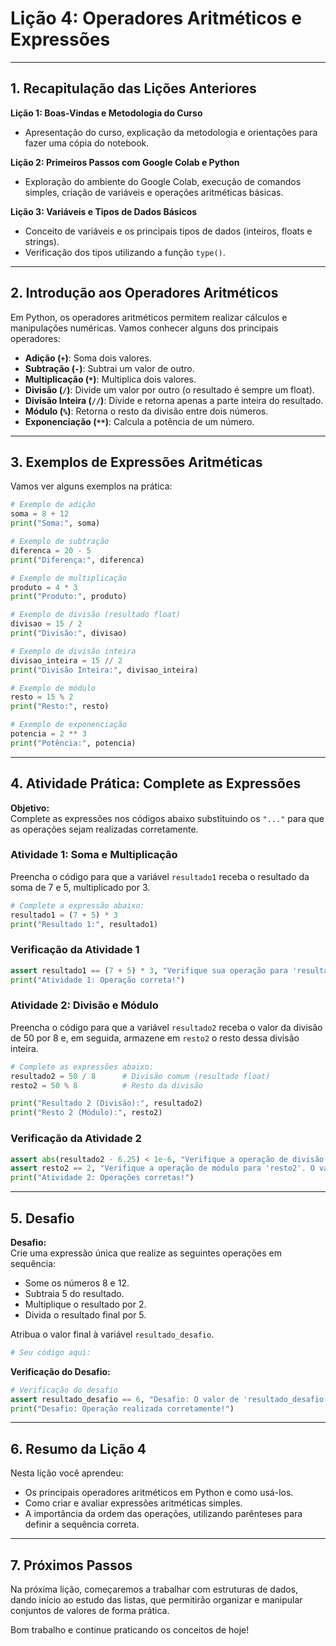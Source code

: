 # Lição 4: Operadores Aritméticos e Expressões

---

## 1. Recapitulação das Lições Anteriores

**Lição 1: Boas-Vindas e Metodologia do Curso**  
- Apresentação do curso, explicação da metodologia e orientações para fazer uma cópia do notebook.

**Lição 2: Primeiros Passos com Google Colab e Python**  
- Exploração do ambiente do Google Colab, execução de comandos simples, criação de variáveis e operações aritméticas básicas.

**Lição 3: Variáveis e Tipos de Dados Básicos**  
- Conceito de variáveis e os principais tipos de dados (inteiros, floats e strings).  
- Verificação dos tipos utilizando a função `type()`.

---

## 2. Introdução aos Operadores Aritméticos

Em Python, os operadores aritméticos permitem realizar cálculos e manipulações numéricas. Vamos conhecer alguns dos principais operadores:

- **Adição (`+`)**: Soma dois valores.
- **Subtração (`-`)**: Subtrai um valor de outro.
- **Multiplicação (`*`)**: Multiplica dois valores.
- **Divisão (`/`)**: Divide um valor por outro (o resultado é sempre um float).
- **Divisão Inteira (`//`)**: Divide e retorna apenas a parte inteira do resultado.
- **Módulo (`%`)**: Retorna o resto da divisão entre dois números.
- **Exponenciação (`**`)**: Calcula a potência de um número.

---

## 3. Exemplos de Expressões Aritméticas

Vamos ver alguns exemplos na prática:

```python
# Exemplo de adição
soma = 8 + 12
print("Soma:", soma)

# Exemplo de subtração
diferenca = 20 - 5
print("Diferença:", diferenca)

# Exemplo de multiplicação
produto = 4 * 3
print("Produto:", produto)

# Exemplo de divisão (resultado float)
divisao = 15 / 2
print("Divisão:", divisao)

# Exemplo de divisão inteira
divisao_inteira = 15 // 2
print("Divisão Inteira:", divisao_inteira)

# Exemplo de módulo
resto = 15 % 2
print("Resto:", resto)

# Exemplo de exponenciação
potencia = 2 ** 3
print("Potência:", potencia)
```

---

## 4. Atividade Prática: Complete as Expressões

**Objetivo:**  
Complete as expressões nos códigos abaixo substituindo os `"..."` para que as operações sejam realizadas corretamente.

### Atividade 1: Soma e Multiplicação

Preencha o código para que a variável `resultado1` receba o resultado da soma de 7 e 5, multiplicado por 3.

```python
# Complete a expressão abaixo:
resultado1 = (7 + 5) * 3
print("Resultado 1:", resultado1)
```

### Verificação da Atividade 1

```python
assert resultado1 == (7 + 5) * 3, "Verifique sua operação para 'resultado1'. O valor esperado é 36."
print("Atividade 1: Operação correta!")
```

### Atividade 2: Divisão e Módulo

Preencha o código para que a variável `resultado2` receba o valor da divisão de 50 por 8 e, em seguida, armazene em `resto2` o resto dessa divisão inteira.

```python
# Complete as expressões abaixo:
resultado2 = 50 / 8      # Divisão comum (resultado float)
resto2 = 50 % 8          # Resto da divisão

print("Resultado 2 (Divisão):", resultado2)
print("Resto 2 (Módulo):", resto2)
```

### Verificação da Atividade 2

```python
assert abs(resultado2 - 6.25) < 1e-6, "Verifique a operação de divisão para 'resultado2'. O valor esperado é 6.25."
assert resto2 == 2, "Verifique a operação de módulo para 'resto2'. O valor esperado é 2."
print("Atividade 2: Operações corretas!")
```

---

## 5. Desafio

**Desafio:**  
Crie uma expressão única que realize as seguintes operações em sequência:
- Some os números 8 e 12.
- Subtraia 5 do resultado.
- Multiplique o resultado por 2.
- Divida o resultado final por 5.

Atribua o valor final à variável `resultado_desafio`.

```python
# Seu código aqui:

```


**Verificação do Desafio:**

```python
# Verificação do desafio
assert resultado_desafio == 6, "Desafio: O valor de 'resultado_desafio' deve ser 6."
print("Desafio: Operação realizada corretamente!")
```

---

## 6. Resumo da Lição 4

Nesta lição você aprendeu:
- Os principais operadores aritméticos em Python e como usá-los.
- Como criar e avaliar expressões aritméticas simples.
- A importância da ordem das operações, utilizando parênteses para definir a sequência correta.

---

## 7. Próximos Passos

Na próxima lição, começaremos a trabalhar com estruturas de dados, dando início ao estudo das listas, que permitirão organizar e manipular conjuntos de valores de forma prática.

Bom trabalho e continue praticando os conceitos de hoje!
